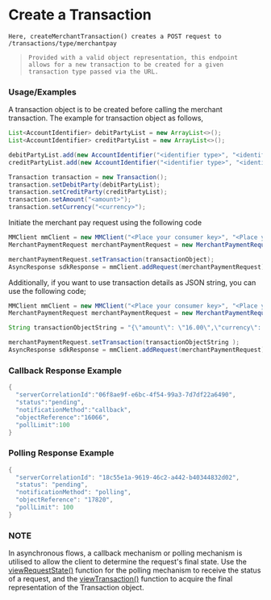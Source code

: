 # Create a Transaction

`Here, createMerchantTransaction() creates a POST request to /transactions/type/merchantpay`

> `Provided with a valid object representation, this endpoint allows for a new transaction to be created for a given transaction type passed via the URL.`

### Usage/Examples

A transaction object is to be created before calling the merchant transaction. The example for transaction object as follows,

```java
List<AccountIdentifier> debitPartyList = new ArrayList<>();
List<AccountIdentifier> creditPartyList = new ArrayList<>();

debitPartyList.add(new AccountIdentifier("<identifier type>", "<identifier>"));
creditPartyList.add(new AccountIdentifier("<identifier type>", "<identifier>"));

Transaction transaction = new Transaction();
transaction.setDebitParty(debitPartyList);
transaction.setCreditParty(creditPartyList);
transaction.setAmount("<amount>");
transaction.setCurrency("<currency>");
```
Initiate the merchant pay request using the following code

```java
MMClient mmClient = new MMClient("<Place your consumer key>", "<Place your consumer secret>", "<Place your API key>");
MerchantPaymentRequest merchantPaymentRequest = new MerchantPaymentRequest();

merchantPaymentRequest.setTransaction(transactionObject);
AsyncResponse sdkResponse = mmClient.addRequest(merchantPaymentRequest).createMerchantTransaction();
```

Additionally, if you want to use transaction details as JSON string, you can use the following code;

```java
MMClient mmClient = new MMClient("<Place your consumer key>", "<Place your consumer secret>", "<Place your API key>");
MerchantPaymentRequest merchantPaymentRequest = new MerchantPaymentRequest();

String transactionObjectString = "{\"amount\": \"16.00\",\"currency\": \"USD\",\"debitParty\": [{\"key\": \"msisdn\",\"value\": \"+44012345678\"}],\"creditParty\": [{\"key\": \"walletid\",\"value\": \"1\"}],\"fees\": [],\"customData\": [],\"metadata\": []}";

merchantPaymentRequest.setTransaction(transactionObjectString );
AsyncResponse sdkResponse = mmClient.addRequest(merchantPaymentRequest).createMerchantTransaction();
```

### Callback Response Example

```java
{ 
  "serverCorrelationId":"06f8ae9f-e6bc-4f54-99a3-7d7df22a6490",
  "status":"pending",
  "notificationMethod":"callback",
  "objectReference":"16066",
  "pollLimit":100
}
```

### Polling Response Example

```java
{
  "serverCorrelationId": "18c55e1a-9619-46c2-a442-b40344832d02",
  "status": "pending",
  "notificationMethod": "polling",
  "objectReference": "17820",
  "pollLimit": 100
}
```

### NOTE

In asynchronous flows, a callback mechanism or polling mechanism is utilised to allow the client to determine the request's final state.
Use the <a href="viewRequestState.Readme.md">viewRequestState()</a> function for the polling mechanism to receive the status of a request, and the <a href="viewTransaction.Readme.md">viewTransaction()</a>
function to acquire the final representation of the Transaction object.